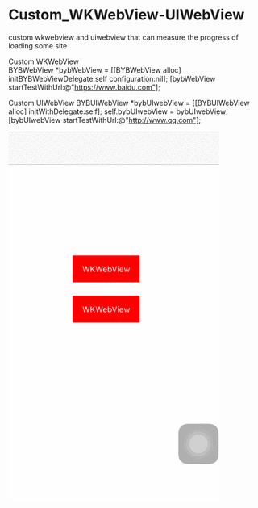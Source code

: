 # Custom_WKWebView-UIWebView
custom wkwebview and uiwebview that can measure the progress of loading some site

Custom WKWebView  
      BYBWebView *bybWebView = [[BYBWebView alloc] initBYBWebViewDelegate:self configuration:nil];
      [bybWebView startTestWithUrl:@"https://www.baidu.com"];

Custom UIWebView
    BYBUIWebView *bybUIwebView = [[BYBUIWebView alloc] initWithDelegate:self];
    self.bybUIwebView = bybUIwebView;
    [bybUIwebView startTestWithUrl:@"http://www.qq.com"];

![img](https://github.com/baiyongbing/Custom_WKWebView-UIWebView/blob/master/WKWebView/kSBhB0YIP9.gif)
